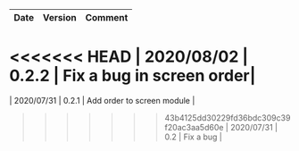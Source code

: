 | Date | Version | Comment |
| ------------- | ------------- | ------------- |
<<<<<<< HEAD
| 2020/08/02 | 0.2.2 | Fix a bug in screen order|
=======
| 2020/07/31 | 0.2.1 | Add order to screen module |
>>>>>>> 43b4125dd30229fd36bdc309c39f20ac3aa5d60e
| 2020/07/31 | 0.2 | Fix a bug |
